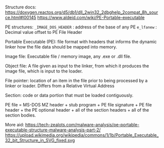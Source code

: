 Structure docs:
https://doxygen.reactos.org/d5/db1/dll_2win32_2dbghelp_2compat_8h_source.html#l00145
https://www.aldeid.com/wiki/PE-Portable-executable

PE structures:
`_IMAGE_DOS_HEADER` : address of the base of any PE
`e_lfanew` : Decimal value offset to PE File Header

Portable Executable (PE): file format with headers that informs the dynamic linker how the file data should be mapped into memory.

Image file: Executable file / memory image, any .exe or .dll file.

Object file: A file given as input to the linker, from which it produces the image file, which is input to the loader.

File pointer: location of an item in the file prior to being processed by a linker or loader. Differs from a Relative Virtual Address

Section: code or data portion that must be loaded contiguously.

PE file = MS-DOS MZ header + stub program + PE file signature + PE file header + the PE optional header + all of the section headers + all of the section bodies.

More aid:
https://tech-zealots.com/malware-analysis/pe-portable-executable-structure-malware-analysis-part-2/
https://upload.wikimedia.org/wikipedia/commons/1/1b/Portable_Executable_32_bit_Structure_in_SVG_fixed.svg